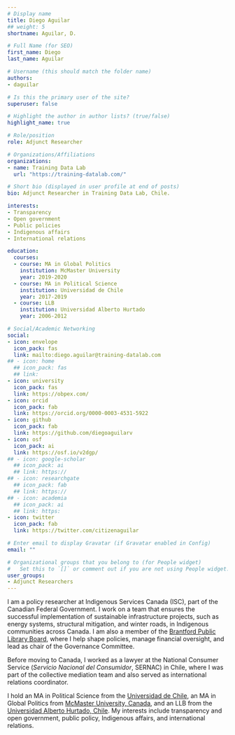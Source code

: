 ```yaml
---
# Display name
title: Diego Aguilar
## weight: 5
shortname: Aguilar, D.

# Full Name (for SEO)
first_name: Diego
last_name: Aguilar

# Username (this should match the folder name)
authors:
- daguilar

# Is this the primary user of the site?
superuser: false

# Highlight the author in author lists? (true/false)
highlight_name: true

# Role/position
role: Adjunct Researcher

# Organizations/Affiliations
organizations:
- name: Training Data Lab
  url: "https://training-datalab.com/"

# Short bio (displayed in user profile at end of posts)
bio: Adjunct Researcher in Training Data Lab, Chile.

interests:
- Transparency
- Open government
- Public policies
- Indigenous affairs 
- International relations

education:
  courses:
  - course: MA in Global Politics
    institution: McMaster University
    year: 2019-2020
  - course: MA in Political Science
    institution: Universidad de Chile
    year: 2017-2019
  - course: LLB
    institution: Universidad Alberto Hurtado
    year: 2006-2012

# Social/Academic Networking
social:
- icon: envelope
  icon_pack: fas
  link: mailto:diego.aguilar@training-datalab.com
## - icon: home
  ## icon_pack: fas
  ## link: 
- icon: university
  icon_pack: fas
  link: https://obpex.com/
- icon: orcid
  icon_pack: fab
  link: https://orcid.org/0000-0003-4531-5922
- icon: github
  icon_pack: fab
  link: https://github.com/diegoaguilarv
- icon: osf
  icon_pack: ai
  link: https://osf.io/v2dgp/
## - icon: google-scholar
  ## icon_pack: ai
  ## link: https://
## - icon: researchgate
  ## icon_pack: fab
  ## link: https://
## - icon: academia
  ## icon_pack: ai
  ## link: https:
- icon: twitter
  icon_pack: fab
  link: https://twitter.com/citizenaguilar

# Enter email to display Gravatar (if Gravatar enabled in Config)
email: ""

# Organizational groups that you belong to (for People widget)
#   Set this to `[]` or comment out if you are not using People widget.
user_groups:
- Adjunct Researchers
---
```


I am a policy researcher at Indigenous Services Canada (ISC), part of the Canadian Federal Government. I work on a team that ensures the successful implementation of sustainable infrastructure projects, such as energy systems, structural mitigation, and winter roads, in Indigenous communities across Canada. I am also a member of the [Brantford Public Library Board](https://www.brantfordlibrary.ca/en/about-the-library/library-board.aspx), where I help shape policies, manage financial oversight, and lead as chair of the Governance Committee.

Before moving to Canada, I worked as a lawyer at the National Consumer Service (*Servicio Nacional del Consumidor*, SERNAC) in Chile, where I was part of the collective mediation team and also served as international relations coordinator.

I hold an MA in Political Science from the [Universidad de Chile](https://gobierno.uchile.cl/), an MA in Global Politics from [McMaster University, Canada](https://socialsciences.mcmaster.ca/), and an LLB from the [Universidad Alberto Hurtado, Chile](https://derecho.uahurtado.cl/). My interests include transparency and open government, public policy, Indigenous affairs, and international relations.